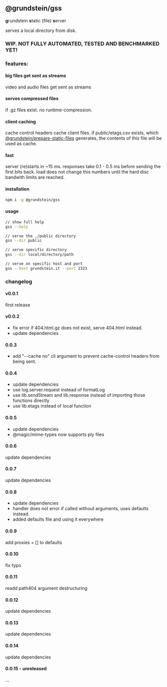 ## @grundstein/gss

**g**rundstein **s**tatic (file) **s**erver

serves a local directory from disk.

### WIP. NOT FULLY AUTOMATED, TESTED AND BENCHMARKED YET!

### features:

#### big files get sent as streams
video and audio files get sent as streams

#### serves compressed files
if .gz files exist. no runtime-compression.

#### client caching
cache control headers cache client files.
if public/etags.csv exists,
which [@grundstein/prepare-static-files](https://github.com/grundstein/prepare-static-files) generates,
the contents of this file will be used as cache.

#### fast
server (re)starts in ~15 ms.
responses take 0.1 - 0.5 ms before sending the first bits back.
load does not change this numbers until the hard disc bandwith limits are reached.

#### installation
```bash
npm i -g @grundstein/gss
```

#### usage
```bash
// show full help
gss --help

// serve the ./public directory
gss --dir public

// serve specific directory
gss --dir local/directory/path

// serve on specific host and port
gss --host grundstein.it --port 2323
```

### changelog

#### v0.0.1
first release

#### v0.0.2
* fix error if 404.html.gz does not exist, serve 404.html instead.
* update dependencies

#### 0.0.3
* add "--cache no" cli argument to prevent cache-control headers from being sent.

#### 0.0.4
* update dependencies
* use log.server.request instead of formatLog
* use lib.sendStream and lib.response instead of importing those functions directly
* use lib.etags instead of local function

#### 0.0.5
* update dependencies
* @magic/mime-types now supports ply files

#### 0.0.6
update dependencies

#### 0.0.7
update dependencies

#### 0.0.8
* update dependencies
* handler does not error if called without arguments, uses defaults instead.
* added defaults file and using it everywhere

#### 0.0.9
add proxies = [] to defaults

#### 0.0.10
fix typo

#### 0.0.11
readd path404 argument destructuring

#### 0.0.12
update dependencies

#### 0.0.13
update dependencies

#### 0.0.14
update dependencies

#### 0.0.15 - unreleased
...

